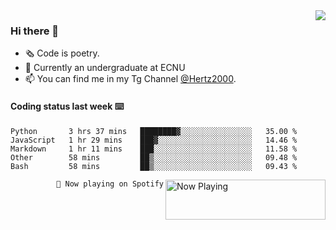 <img  align="right" src="https://github-readme-stats.vercel.app/api?username=BillChen2K&show_icons=true&count_private=true&hide_title=true">

### Hi there 👋

- 🗞 Code is poetry.
- 🌱 Currently an undergraduate at ECNU
- 📫 You can find me in my Tg Channel [@Hertz2000](https://t.me/Hertz2000).

#### Coding status last week ⌨️

<!--START_SECTION:waka-->
```text
Python       3 hrs 37 mins   ████████▓░░░░░░░░░░░░░░░░   35.00 % 
JavaScript   1 hr 29 mins    ███▓░░░░░░░░░░░░░░░░░░░░░   14.46 % 
Markdown     1 hr 11 mins    ███░░░░░░░░░░░░░░░░░░░░░░   11.58 % 
Other        58 mins         ██▒░░░░░░░░░░░░░░░░░░░░░░   09.48 % 
Bash         58 mins         ██▒░░░░░░░░░░░░░░░░░░░░░░   09.43 % 
```
<!--END_SECTION:waka-->


<div>
<a href="https://spotify-now-playing.billchen2k.vercel.app/now-playing?open">
   <img align="right" src="https://spotify-now-playing.billchen2k.vercel.app/now-playing" width="256" height="64" alt="Now Playing">
</a>
</div>

<div>
<p align="right"><code>🎵 Now playing on Spotify</code></p>
</div>

<!--
**BillChen2K/BillChen2K** is a ✨ _special_ ✨ repository because its `README.md` (this file) appears on your GitHub profile.

Here are some ideas to get you started:

- 🔭 I’m currently working on ...
- 🌱 I’m currently learning ...
- 👯 I’m looking to collaborate on ...
- 🤔 I’m looking for help with ...
- 💬 Ask me about ...
- 📫 How to reach me: ...
- 😄 Pronouns: ...
- ⚡ Fun fact: ...
-->
